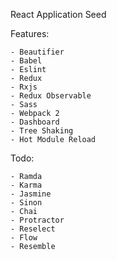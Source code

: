 React Application Seed


Features:

	- Beautifier
	- Babel
	- Eslint
	- Redux
	- Rxjs
	- Redux Observable
	- Sass
	- Webpack 2
	- Dashboard
	- Tree Shaking
	- Hot Module Reload

Todo:

	- Ramda
	- Karma
	- Jasmine
	- Sinon
	- Chai
	- Protractor
	- Reselect
	- Flow
	- Resemble